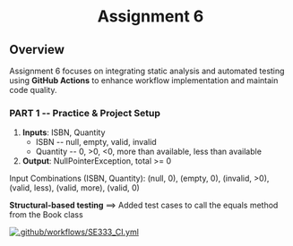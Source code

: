 <div align="center" style="text-align: center;">
<h1>Assignment 6</h1>
</div>

Overview
------
Assignment 6 focuses on integrating static analysis and automated testing using **GitHub Actions** to enhance workflow
implementation and maintain code quality.


### PART 1 -- Practice & Project Setup
1. __Inputs__: ISBN, Quantity
    * ISBN -- null, empty, valid, invalid
    * Quantity -- 0, >0, <0, more than available, less than available
2. __Output__: NullPointerException, total >= 0

Input Combinations (ISBN, Quantity):  (null, 0), (empty, 0), (invalid, >0), (valid, less), (valid, more), (valid, 0)

__Structural-based testing__ ==> Added test cases to call the equals method from the Book class

[![.github/workflows/SE333_CI.yml](https://github.com/underp01nt/Assignment6_SE333/actions/workflows/SE333_CI.yml/badge.svg)](https://github.com/underp01nt/Assignment6_SE333/actions/workflows/SE333_CI.yml)


